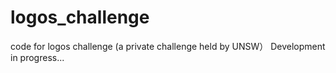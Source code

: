 # logos_challenge
code for logos challenge (a private challenge held by UNSW）
Development in progress...
